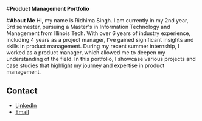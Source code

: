 #**Product Management Portfolio**

#**About Me**
Hi, my name is Ridhima Singh. I am currently in my 2nd year, 3rd semester, pursuing a Master's in Information Technology and Management from Illinois Tech. With over 6 years of industry experience, including 4 years as a project manager, I've gained significant insights and skills in product management. During my recent summer internship, I worked as a product manager, which allowed me to deepen my understanding of the field. In this portfolio, I showcase various projects and case studies that highlight my journey and expertise in product management.





## Contact
- [LinkedIn](https://www.linkedin.com/in/ridhimasingh08/)
- [Email](mailto:rsingh59@hawk.iit.edu)
